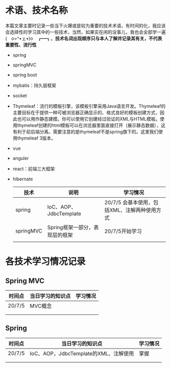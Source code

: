 # 术语、技术名称

本篇文章主要时记录一些当下火爆或是较为重要的技术术语，有时间的化，我应该会选择性的学习其中的一些技术，当然，如果实在闲的没事儿，我也会全部学一遍 (　o=^•ェ•)o　┏━┓。**技术名词出现顺序只与本人了解并记录其有关，不代表重要性、流行性**



* spring

* springMVC

* spring boot

* mybatis：持久层框架

* socket

* Thymeleaf：流行的模板引擎，该模板引擎采用Java语言开发。Thymeleaf的主要目标在于提供一种可被浏览器正确显示的、格式良好的模板创建方式，因此也可以用作静态建模。你可以使用它创建经过验证的XML与HTML模板。使用thymeleaf创建的html模板可以在浏览器里面直接打开（展示静态数据），这有利于前后端分离。需要注意的是thymeleaf不是spring旗下的。这里我们使用thymeleaf 3版本。

* vue

* anguler

* react：前端三大框架

* hibernate

  | 技术      | 说明                           | 学习情况                                     |
  | --------- | ------------------------------ | -------------------------------------------- |
  | spring    | IoC、AOP、JdbcTemplate         | 20/7/5 会基本使用，包括XML、注解两种使用方式 |
  | springMVC | Spring框架一部分，表现层的框架 | 20/7/5开始学习                               |
  |           |                                |                                              |

  

# 各技术学习情况记录



## Spring MVC

| 时间点 | 当日学习的知识点 | 学习情况 |
| ------ | ---------------- | -------- |
| 20/7/5 | MVC概念          |          |
|        |                  |          |
|        |                  |          |

## Spring 

| 时间点 | 当日学习的知识点                      | 学习情况 |
| ------ | ------------------------------------- | -------- |
| 20/7/5 | IoC、AOP，JdbcTemplate的XML、注解使用 | 掌握     |
|        |                                       |          |
|        |                                       |          |

